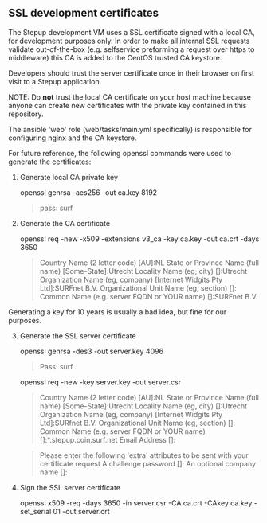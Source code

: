 SSL development certificates
----------------------------

The Stepup development VM uses a SSL certificate signed with a local
CA, for development purposes only. In order to make all internal SSL
requests validate out-of-the-box (e.g. selfservice preforming a
request over https to middleware) this CA is added to the CentOS
trusted CA keystore.

Developers should trust the server certificate once in their browser
on first visit to a Stepup application.

NOTE: Do **not** trust the local CA certificate on your host machine
because anyone can create new certificates with the private key
contained in this repository.

The ansible 'web' role (web/tasks/main.yml specifically) is
responsible for configuring nginx and the CA keystore.

For future reference, the following openssl commands were used to
generate the certificates:

1. Generate local CA private key

    openssl genrsa -aes256 -out ca.key 8192
    > pass: surf
    
2. Generate the CA certificate

    openssl req -new -x509 -extensions v3_ca -key ca.key -out ca.crt -days 3650
    > Country Name (2 letter code) [AU]:NL
    > State or Province Name (full name) [Some-State]:Utrecht
    > Locality Name (eg, city) []:Utrecht
    > Organization Name (eg, company) [Internet Widgits Pty Ltd]:SURFnet B.V.
    > Organizational Unit Name (eg, section) []:
    > Common Name (e.g. server FQDN or YOUR name) []:SURFnet B.V.
    
Generating a key for 10 years is usually a bad idea, but fine for our purposes.

3. Generate the SSL server certificate

    openssl genrsa -des3 -out server.key 4096
    > Pass: surf

    openssl req -new -key server.key -out server.csr
    > Country Name (2 letter code) [AU]:NL
    > State or Province Name (full name) [Some-State]:Utrecht 
    > Locality Name (eg, city) []:Utrecht
    > Organization Name (eg, company) [Internet Widgits Pty Ltd]:SURfnet B.V.
    > Organizational Unit Name (eg, section) []:
    > Common Name (e.g. server FQDN or YOUR name) []:*.stepup.coin.surf.net
    > Email Address []:

    > Please enter the following 'extra' attributes
    > to be sent with your certificate request
    > A challenge password []:
    > An optional company name []:

4. Sign the SSL server certificate

    openssl x509 -req -days 3650 -in server.csr -CA ca.crt -CAkey ca.key -set_serial 01 -out server.crt
